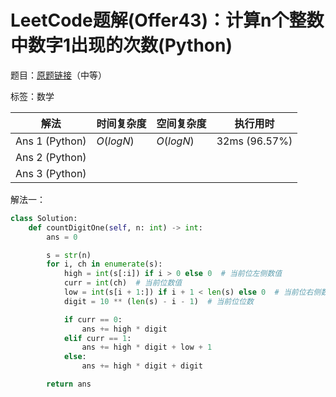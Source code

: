 # LeetCode题解(Offer43)：计算n个整数中数字1出现的次数(Python)

题目：[原题链接](https://leetcode-cn.com/problems/1nzheng-shu-zhong-1chu-xian-de-ci-shu-lcof/)（中等）

标签：数学

| 解法           | 时间复杂度 | 空间复杂度 | 执行用时      |
| -------------- | ---------- | ---------- | ------------- |
| Ans 1 (Python) | $O(logN)$  | $O(logN)$  | 32ms (96.57%) |
| Ans 2 (Python) |            |            |               |
| Ans 3 (Python) |            |            |               |

解法一：

```python
class Solution:
    def countDigitOne(self, n: int) -> int:
        ans = 0

        s = str(n)
        for i, ch in enumerate(s):
            high = int(s[:i]) if i > 0 else 0  # 当前位左侧数值
            curr = int(ch)  # 当前位数值
            low = int(s[i + 1:]) if i + 1 < len(s) else 0  # 当前位右侧数值
            digit = 10 ** (len(s) - i - 1)  # 当前位位数

            if curr == 0:
                ans += high * digit
            elif curr == 1:
                ans += high * digit + low + 1
            else:
                ans += high * digit + digit

        return ans
```